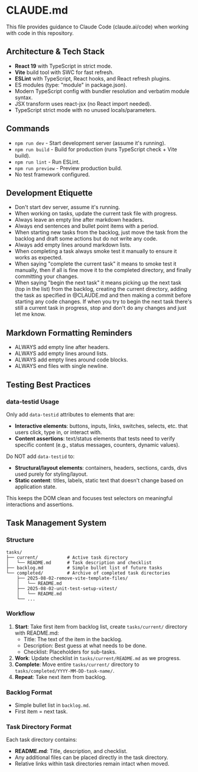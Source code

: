 # CLAUDE.md

This file provides guidance to Claude Code (claude.ai/code) when working with code in this repository.

## Architecture & Tech Stack

- **React 19** with TypeScript in strict mode.
- **Vite** build tool with SWC for fast refresh.
- **ESLint** with TypeScript, React hooks, and React refresh plugins.
- ES modules (type: "module" in package.json).
- Modern TypeScript config with bundler resolution and verbatim module syntax.
- JSX transform uses react-jsx (no React import needed).
- TypeScript strict mode with no unused locals/parameters.

## Commands

- `npm run dev` - Start development server (assume it's running).
- `npm run build` - Build for production (runs TypeScript check + Vite build).
- `npm run lint` - Run ESLint.
- `npm run preview` - Preview production build.
- No test framework configured.

## Development Etiquette

- Don't start dev server, assume it's running.
- When working on tasks, update the current task file with progress.
- Always leave an empty line after markdown headers.
- Always end sentences and bullet point items with a period.
- When starting new tasks from the backlog, just move the task from the backlog and draft some actions but do not write any code.
- Always add empty lines around markdown lists.
- When completing a task always smoke test it manually to ensure it works as expected.
- When saying "complete the current task" it means to smoke test it manually, then if all is fine move it to the completed directory, and finally committing your changes.
- When saying "begin the next task" it means picking up the next task (top in the list) from the backlog, creating the current directory, adding the task as specified in @CLAUDE.md and then making a commit before starting any code changes. If when you try to begin the next task there's still a current task in progress, stop and don't do any changes and just let me know.

## Markdown Formatting Reminders

- ALWAYS add empty line after headers.
- ALWAYS add empty lines around lists.
- ALWAYS add empty lines around code blocks.
- ALWAYS end files with single newline.

## Testing Best Practices

### data-testid Usage

Only add `data-testid` attributes to elements that are:

- **Interactive elements**: buttons, inputs, links, switches, selects, etc. that users click, type in, or interact with.
- **Content assertions**: text/status elements that tests need to verify specific content (e.g., status messages, counters, dynamic values).

Do NOT add `data-testid` to:

- **Structural/layout elements**: containers, headers, sections, cards, divs used purely for styling/layout.
- **Static content**: titles, labels, static text that doesn't change based on application state.

This keeps the DOM clean and focuses test selectors on meaningful interactions and assertions.

## Task Management System

### Structure

```text
tasks/
├── current/           # Active task directory
│   └── README.md      # Task description and checklist
├── backlog.md         # Simple bullet list of future tasks
└── completed/         # Archive of completed task directories
    ├── 2025-08-02-remove-vite-template-files/
    │   └── README.md
    ├── 2025-08-02-unit-test-setup-vitest/
    │   └── README.md
    └── ...
```

### Workflow

1. **Start**: Take first item from backlog list, create `tasks/current/` directory with README.md:
   - Title: The text of the item in the backlog.
   - Description: Best guess at what needs to be done.
   - Checklist: Placeholders for sub-tasks.
2. **Work**: Update checklist in `tasks/current/README.md` as we progress.
3. **Complete**: Move entire `tasks/current/` directory to `tasks/completed/YYYY-MM-DD-task-name/`.
4. **Repeat**: Take next item from backlog.

### Backlog Format

- Simple bullet list in `backlog.md`.
- First item = next task.

### Task Directory Format

Each task directory contains:

- **README.md**: Title, description, and checklist.
- Any additional files can be placed directly in the task directory.
- Relative links within task directories remain intact when moved.
